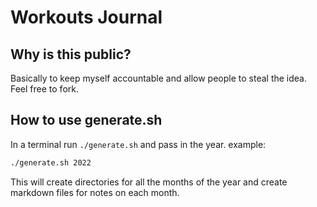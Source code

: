 # Workouts Journal

## Why is this public?

Basically to keep myself accountable and allow people to steal the idea. Feel free to fork.

## How to use generate.sh

In a terminal run `./generate.sh` and pass in the year. example:

``` sh
./generate.sh 2022
```

This will create directories for all the months of the year and create markdown files for notes on each month.
